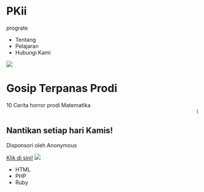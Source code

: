 # PKii
<div class="header">
      <div class="header-logo">
        prograte</div>
      <div class="header-list">
      </div>
    <ul>
      <li>Tentang</li>
      <li>Pelajaran</li>
      <li>Hubungi Kami</li>
    </ul>
    </div>
    <img src="https://upload.wikimedia.org/wikipedia/commons/thumb/4/46/Question_mark_%28black%29.svg/800px-Question_mark_%28black%29.svg.png">

<h1>Gosip Terpanas Prodi</h1>
<a>10 Cerita horror prodi Matematika<a>
<marquee>Nomor 7 membuatmu geleng-geleng kepala!</marquee>
<h2>Nantikan setiap hari Kamis!</h2>
<p>Disponsori oleh Anonymous</p>
<a href="https://c8.alamy.com/comp/2BWX7XY/laughing-and-pointing-emoticon-2BWX7XY.jpg"> Klik di sini!</a>
<img src="https://www.islampos.com/wp-content/uploads/2017/05/bisik-ghibah-.jpg">

<ul>
  <li class="selected">HTML</li>
  <li>PHP</li>
  <li>Ruby</li>
</ul>
  
<!DOCTYPE html>
<html>
  <head>
    <meta charset="utf-8">
    <title>Prograte</title>
    <link rel="stylesheet" href="stylesheet.css">
  </head>

  <body></body>
</html>
